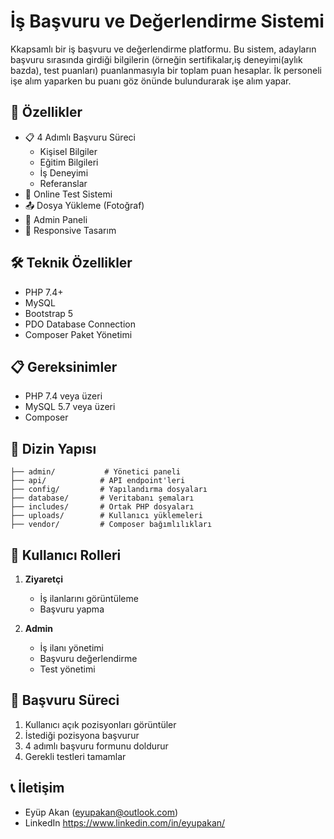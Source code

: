 # İş Başvuru ve Değerlendirme Sistemi

Kkapsamlı bir iş başvuru ve değerlendirme platformu. Bu sistem, adayların başvuru sırasında girdiği bilgilerin (örneğin sertifikalar,iş deneyimi(aylık bazda), test puanları) puanlanmasıyla bir toplam puan hesaplar. İk personeli işe alım yaparken bu puanı göz önünde bulundurarak işe alım yapar.

## 🌟 Özellikler

- 📋 4 Adımlı Başvuru Süreci
  - Kişisel Bilgiler
  - Eğitim Bilgileri
  - İş Deneyimi
  - Referanslar
- 📝 Online Test Sistemi
- 📤 Dosya Yükleme (Fotoğraf)
- 👥 Admin Paneli
- 📱 Responsive Tasarım


## 🛠️ Teknik Özellikler

- PHP 7.4+
- MySQL
- Bootstrap 5
- PDO Database Connection
- Composer Paket Yönetimi

## 📋 Gereksinimler

- PHP 7.4 veya üzeri
- MySQL 5.7 veya üzeri
- Composer


## 📁 Dizin Yapısı

```
├── admin/           # Yönetici paneli
├── api/            # API endpoint'leri
├── config/         # Yapılandırma dosyaları
├── database/       # Veritabanı şemaları
├── includes/       # Ortak PHP dosyaları
├── uploads/        # Kullanıcı yüklemeleri
├── vendor/         # Composer bağımlılıkları
```


## 👥 Kullanıcı Rolleri

1. **Ziyaretçi**
   - İş ilanlarını görüntüleme
   - Başvuru yapma

2. **Admin**
   - İş ilanı yönetimi
   - Başvuru değerlendirme
   - Test yönetimi

## 📝 Başvuru Süreci

1. Kullanıcı açık pozisyonları görüntüler
2. İstediği pozisyona başvurur
3. 4 adımlı başvuru formunu doldurur
4. Gerekli testleri tamamlar




## 📞 İletişim

- Eyüp Akan (eyupakan@outlook.com)
- LinkedIn https://www.linkedin.com/in/eyupakan/

